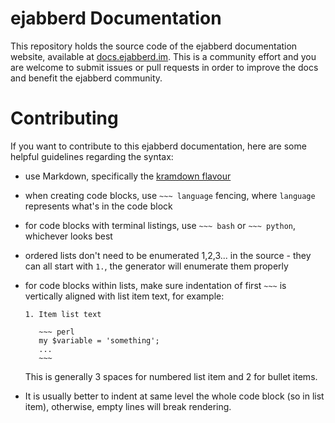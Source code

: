 # ejabberd Documentation

This repository holds the source code of the ejabberd documentation website, available at [docs.ejabberd.im](https://docs.ejabberd.im). This is a community effort and you are welcome to submit issues or pull requests in order to improve the docs and benefit the ejabberd community.

# Contributing

If you want to contribute to this ejabberd documentation, here are some helpful guidelines regarding the syntax:

- use Markdown, specifically the [kramdown flavour](http://kramdown.gettalong.org/syntax.html)

- when creating code blocks, use `~~~ language` fencing, where `language` represents what's in the code block

- for code blocks with terminal listings, use `~~~ bash` or `~~~ python`, whichever looks best

- ordered lists don't need to be enumerated 1,2,3... in the source - they can all start with `1.`, the generator will enumerate them properly

- for code blocks within lists, make sure indentation of first `~~~` is vertically aligned with list item text, for example:
    ```
    1. Item list text
    
       ~~~ perl
       my $variable = 'something';
       ...
       ~~~
    ```
    This is generally 3 spaces for numbered list item and 2 for bullet items.

- It is usually better to indent at same level the whole code block (so in list item), otherwise, empty lines will break rendering.
